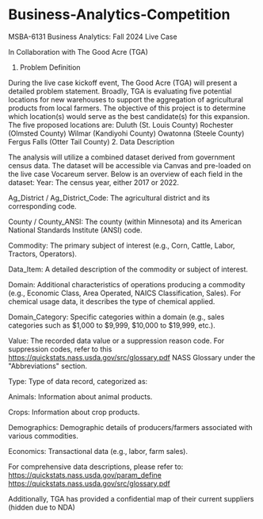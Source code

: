 # Business-Analytics-Competition
MSBA-6131 Business Analytics: Fall 2024 Live Case

In Collaboration with The Good Acre (TGA)
1. Problem Definition

During the live case kickoff event, The Good Acre (TGA) will present a detailed problem statement. Broadly, TGA is evaluating five potential locations for new warehouses to support the aggregation of agricultural products from local farmers. The objective of this project is to determine which location(s) would serve as the best candidate(s) for this expansion.
The five proposed locations are:
Duluth (St. Louis County)
Rochester (Olmsted County)
Wilmar (Kandiyohi County)
Owatonna (Steele County)
Fergus Falls (Otter Tail County)
2. Data Description

The analysis will utilize a combined dataset derived from government census data. The dataset will be accessible via Canvas and pre-loaded on the live case Vocareum server. Below is an overview of each field in the dataset:
Year: The census year, either 2017 or 2022.

Ag_District / Ag_District_Code: The agricultural district and its corresponding code.

County / County_ANSI: The county (within Minnesota) and its American National Standards Institute (ANSI) code.

Commodity: The primary subject of interest (e.g., Corn, Cattle, Labor, Tractors, Operators).

Data_Item: A detailed description of the commodity or subject of interest.

Domain: Additional characteristics of operations producing a commodity (e.g., Economic Class, Area Operated, NAICS Classification, Sales). For chemical usage data, it describes the type of chemical applied.

Domain_Category: Specific categories within a domain (e.g., sales categories such as $1,000 to $9,999, $10,000 to $19,999, etc.).

Value: The recorded data value or a suppression reason code. For suppression codes, refer to this https://quickstats.nass.usda.gov/src/glossary.pdf NASS Glossary under the "Abbreviations" section.

Type: Type of data record, categorized as:

Animals: Information about animal products.

Crops: Information about crop products.

Demographics: Demographic details of producers/farmers associated with various commodities.

Economics: Transactional data (e.g., labor, farm sales).

For comprehensive data descriptions, please refer to: 
https://quickstats.nass.usda.gov/param_define
https://quickstats.nass.usda.gov/src/glossary.pdf


Additionally, TGA has provided a confidential map of their current suppliers (hidden due to NDA)
